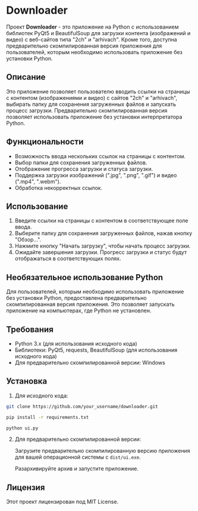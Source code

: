 # Downloader

Проект **Downloader** - это приложение на Python с использованием библиотек PyQt5 и BeautifulSoup для загрузки контента (изображений и видео) с веб-сайтов типа "2ch" и "arhivach". Кроме того, доступна предварительно скомпилированная версия приложения для пользователей, которым необходимо использовать приложение без установки Python.

## Описание

Это приложение позволяет пользователю вводить ссылки на страницы с контентом (изображениями и видео) с сайтов "2ch" и "arhivach", выбирать папку для сохранения загруженных файлов и запускать процесс загрузки. Предварительно скомпилированная версия позволяет использовать приложение без установки интерпретатора Python.

## Функциональности

- Возможность ввода нескольких ссылок на страницы с контентом.
- Выбор папки для сохранения загруженных файлов.
- Отображение прогресса загрузки и статуса загрузки.
- Поддержка загрузки изображений (".jpg", ".png", ".gif") и видео (".mp4", ".webm").
- Обработка некорректных ссылок.

## Использование

1. Введите ссылки на страницы с контентом в соответствующее поле ввода.
2. Выберите папку для сохранения загруженных файлов, нажав кнопку "Обзор...".
3. Нажмите кнопку "Начать загрузку", чтобы начать процесс загрузки.
4. Ожидайте завершения загрузки. Прогресс загрузки и статус будут отображаться в соответствующих полях.

## Необязательное использование Python

Для пользователей, которым необходимо использовать приложение без установки Python, предоставлена предварительно скомпилированная версия приложения. Это позволяет запускать приложение на компьютерах, где Python не установлен.

## Требования

- Python 3.x (для использования исходного кода)
- Библиотеки: PyQt5, requests, BeautifulSoup (для использования исходного кода)
- Для предварительно скомпилированной версии: Windows

## Установка

1. Для исходного кода:

```bash
git clone https://github.com/your_username/downloader.git
```
```bash
pip install -r requirements.txt
```
```bash
python ui.py
```



2. Для предварительно скомпилированной версии:

    Загрузите предварительно скомпилированную версию приложения для вашей операционной системы с `dist/ui.exe`.
    
    Разархивируйте архив и запустите приложение.



## Лицензия

Этот проект лицензирован под MIT License.